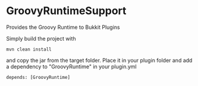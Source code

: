 # GroovyRuntimeSupport
Provides the Groovy Runtime to Bukkit Plugins

Simply build the project with 
```
mvn clean install
```

and copy the jar from the target folder. Place it in your plugin folder and add a dependency to "GroovyRuntime" in your plugin.yml

```
depends: [GroovyRuntime]
```

